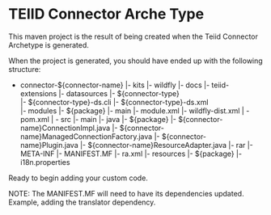 TEIID Connector Arche Type
================

This maven project is the result of being created when the Teiid Connector Archetype is generated.  

When the project is generated, you should have ended up with the following structure:

-  connector-${connector-name}
	|-	kits
		|-	wildfly
			|-	docs
				|-	teiid-extensions
					|-	datasources
						|-	${connector-type}	
							|-	${connector-type}-ds.cli
							|-  ${connector-type}-ds.xml		
			|-	modules
				|-	${package}
					|-	main
						|-	module.xml
		|-	wildfly-dist.xml 
	| -	pom.xml
	| -	src
		|-	main
			|-	java
				|-	${package}
					|-	${connector-name}ConnectionImpl.java
					|-	${connector-name}ManagedConnectionFactory.java
					|-	${connector-name}Plugin.java
					|-	${connector-name}ResourceAdapter.java
			|-	rar
				|-	META-INF
					|-	MANIFEST.MF
					|-	ra.xml
			|-	resources
				|-	${package}
						|-	i18n.properties


Ready to begin adding your custom code.

NOTE:  The MANIFEST.MF will need to have its dependencies updated.  Example, adding
the translator dependency. 

